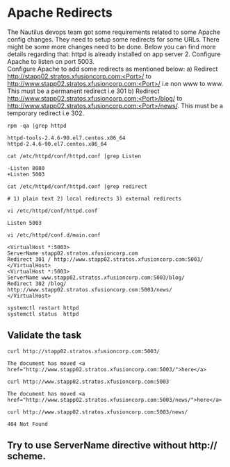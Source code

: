 # Apache Redirects

The Nautilus devops team got some requirements related to some Apache config changes. They need to setup some redirects for some URLs. There might be some more changes need to be done. Below you can find more details regarding that:
httpd is already installed on app server 2. Configure Apache to listen on port 5003.  
Configure Apache to add some redirects as mentioned below:
a) Redirect http://stapp02.stratos.xfusioncorp.com:<Port>/ to http://www.stapp02.stratos.xfusioncorp.com:<Port>/ i.e non www to www. This must be a permanent redirect i.e 301
b) Redirect http://www.stapp02.stratos.xfusioncorp.com:<Port>/blog/ to http://www.stapp02.stratos.xfusioncorp.com:<Port>/news/. This must be a temporary redirect i.e 302.



`rpm -qa |grep httpd`  
```console
httpd-tools-2.4.6-90.el7.centos.x86_64
httpd-2.4.6-90.el7.centos.x86_64
```
	
`cat /etc/httpd/conf/httpd.conf |grep Listen`  
```console
-Listen 8080
+Listen 5003
```

`cat /etc/httpd/conf/httpd.conf |grep redirect`  
```console
# 1) plain text 2) local redirects 3) external redirects
```

`vi /etc/httpd/conf/httpd.conf`  
```console
Listen 5003
```

`vi /etc/httpd/conf.d/main.conf`  
```console
<VirtualHost *:5003>
ServerName stapp02.stratos.xfusioncorp.com
Redirect 301 / http://www.stapp02.stratos.xfusioncorp.com:5003/
</VirtualHost>
<VirtualHost *:5003>
ServerName www.stapp02.stratos.xfusioncorp.com:5003/blog/
Redirect 302 /blog/ http://www.stapp02.stratos.xfusioncorp.com:5003/news/
</VirtualHost>
```

`systemctl restart httpd`  
`systemctl status  httpd`  

	
## Validate the task
`curl http://stapp02.stratos.xfusioncorp.com:5003/`  
```console
The document has moved <a href="http://www.stapp02.stratos.xfusioncorp.com:5003/">here</a>
```

`curl http://www.stapp02.stratos.xfusioncorp.com:5003`  
```console
The document has moved <a href="http://www.stapp02.stratos.xfusioncorp.com:5003/news/">here</a>
```	

`curl http://www.stapp02.stratos.xfusioncorp.com:5003/news/`  
```console
404 Not Found
```  


## Try to use ServerName directive without http:// scheme.
